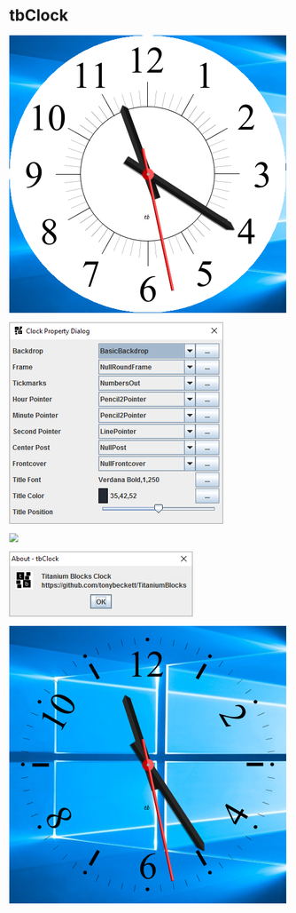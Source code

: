 # tbClock

![](https://github.com/tonybeckett/tbClock/blob/master/images/clock.png)

![](https://github.com/tonybeckett/tbClock/blob/master/images/properties.png)

![](https://github.com/tonybeckett/tbClock/blob/master/images/settings.png)

![](https://github.com/tonybeckett/tbClock/blob/master/images/about.png)

![](https://github.com/tonybeckett/tbClock/blob/master/images/NullBackdrop.png)


